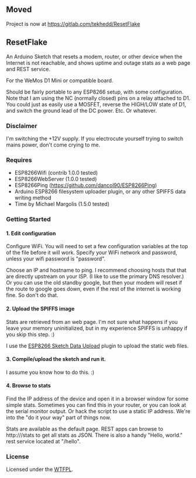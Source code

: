 ## Moved

Project is now at https://gitlab.com/tekhedd/ResetFlake

## ResetFlake

An Arduino Sketch that resets a modem, router, or other device when 
the Internet is not reachable, and shows uptime and outage
stats as a web page and REST service.

For the WeMos D1 Mini or compatible board. 

Should be fairly portable to any ESP8266 setup, with some configuration.
Note that I am using the NC (normally closed) pins on a relay attached
to D1. You could just as easily use a MOSFET, reverse the HIGH/LOW state 
of D1, and switch the ground lead of the DC power. Etc. Or whatever.

### Disclaimer

I'm switching the +12V supply. If you electrocute yourself trying to 
switch mains power, don't come crying to me.

### Requires

  * ESP8266Wifi (contrib 1.0.0 tested)
  * ESP8266WebServer (1.0.0 tested)
  * ESP8266Ping (https://github.com/dancol90/ESP8266Ping)
  * Arduino ESP8266 filesystem uploader plugin, or any other SPIFFS data writing method
  * Time by Michael Margolis (1.5.0 tested)
  
### Getting Started

#### 1. Edit configuration

Configure WiFi. You will need to set a few configuration variables at the top of the file before
it will work. Specify your WiFi network and password, unless
your wifi password is "password".

Choose an IP and hostname to ping. I recommend choosing hosts that that are directly
upstream on your ISP. (I like to use the primary DNS resolver.) Or you can use
the old standby google, but then your modem will reset if the route to google
goes down, even if the rest of the internet is working fine. So don't do that.

#### 2. Upload the SPIFFS image

Stats are retrieved from an web page. I'm not sure what happens if you leave your
memory uninitialized, but in my experience SPIFFS is unhappy if you skip this step. :)

I use the [ESP8266 Sketch Data Upload](https://github.com/esp8266/arduino-esp8266fs-plugin)
plugin to upload the static web files.

#### 3. Compile/upload the sketch and run it.

I assume you know how to do this. :)

#### 4. Browse to stats

Find the IP address of the device and open it in a browser window for some simple
stats. Sometimes you can find this in your router, or you can look at the serial
monitor output. Or hack the script to use a static IP address. We're into the
"do it your way" part of things now.

Stats are available as the default page. REST apps can browse to http://<device>/stats
to get all stats as JSON. There is also a handy "Hello, world." rest service
located at "/hello".

### License

Licensed under the [WTFPL](http://www.wtfpl.net).
